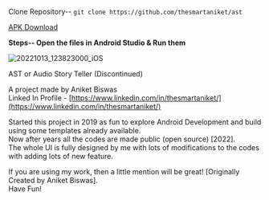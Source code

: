 
Clone Repository--
`git clone https://github.com/thesmartaniket/ast`

[APK Download](https://audio-story-teller.en.uptodown.com/android)


**Steps--
Open the files in Android Studio & Run them**

![20221013_123823000_iOS](https://user-images.githubusercontent.com/97422997/195598516-988ff9dc-4ad2-42b0-be75-35fd8d2c5d3e.jpg)

AST or Audio Story Teller (Discontinued)

A project made by Aniket Biswas<br />
Linked In Profile - [https://www.linkedin.com/in/thesmartaniket/](https://www.linkedin.com/in/thesmartaniket/)



Started this project in 2019 as fun to explore Android Development and build using some templates already available.<br />
Now after years all the codes are made public (open source) [2022].<br />
The whole UI is fully designed by me with lots of modifications to the codes with adding lots of new feature.<br />


If you are using my work, then a little mention will be great! [Originally Created by Aniket Biswas].<br />
Have Fun!<br />
